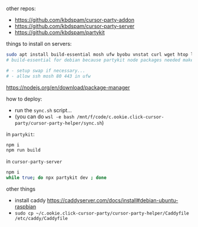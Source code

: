 
other repos:
- https://github.com/kbdspam/cursor-party-addon
- https://github.com/kbdspam/cursor-party-server
- https://github.com/kbdspam/partykit

things to install on servers:
```bash
sudo apt install build-essential mosh ufw byobu vnstat curl wget htop lsof strace
# build-essential for debian because partykit node packages needed make...

# - setup swap if necessary...
# - allow ssh mosh 80 443 in ufw
```

https://nodejs.org/en/download/package-manager

how to deploy:
- run the `sync.sh` script...
- (you can do `wsl -e bash /mnt/f/code/c.ookie.click-cursor-party/cursor-party-helper/sync.sh`)

in `partykit`:
```bash
npm i
npm run build
```

in `cursor-party-server`
```bash
npm i
while true; do npx partykit dev ; done
```

other things
- install caddy https://caddyserver.com/docs/install#debian-ubuntu-raspbian
- `sudo cp ~/c.ookie.click-cursor-party/cursor-party-helper/Caddyfile /etc/caddy/Caddyfile`
